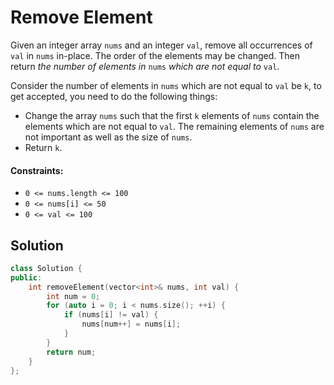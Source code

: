 # Remove Element
Given an integer array `nums` and an integer `val`, remove all occurrences of `val` in `nums` in-place. The order of the elements may be changed. Then return *the number of elements in* `nums` *which are not equal to* `val`.

Consider the number of elements in `nums` which are not equal to `val` be `k`, to get accepted, you need to do the following things:

- Change the array `nums` such that the first `k` elements of `nums` contain the elements which are not equal to `val`. The remaining elements of `nums` are not important as well as the size of `nums`.
- Return `k`.

#### Constraints:
- `0 <= nums.length <= 100`
- `0 <= nums[i] <= 50`
- `0 <= val <= 100`

## Solution
```cpp
class Solution {
public:
    int removeElement(vector<int>& nums, int val) {
        int num = 0;
        for (auto i = 0; i < nums.size(); ++i) {
            if (nums[i] != val) {
                nums[num++] = nums[i];
            }
        }
        return num;
    }
};
```